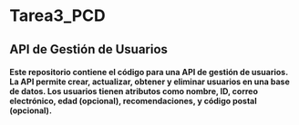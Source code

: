 # Tarea3_PCD

## API de Gestión de Usuarios
#### Este repositorio contiene el código para una API de gestión de usuarios. La API permite crear, actualizar, obtener y eliminar usuarios en una base de datos. Los usuarios tienen atributos como nombre, ID, correo electrónico, edad (opcional), recomendaciones, y código postal (opcional).